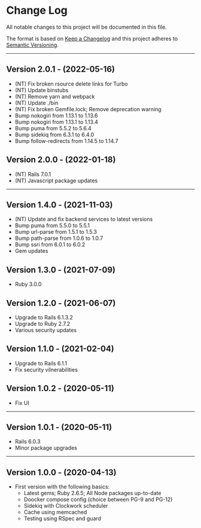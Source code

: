 # Change Log

All notable changes to this project will be documented in this file.

The format is based on [Keep a Changelog](http://keepachangelog.com/en/1.0.0/) and this project adheres to [Semantic Versioning](http://semver.org/spec/v2.0.0.html).

---

## <a name=2.0.1 /> Version 2.0.1 - (2022-05-16)

- (NT) Fix broken rsource delete links for Turbo
- (NT) Update binstubs
- (NT) Remove yarn and webpack
- (NT) Update ./bin
- (NT) Fix broken Gemfile.lock; Remove deprecation warning
- Bump nokogiri from 1.13.1 to 1.13.6
- Bump nokogiri from 1.13.1 to 1.13.4
- Bump puma from 5.5.2 to 5.6.4
- Bump sidekiq from 6.3.1 to 6.4.0
- Bump follow-redirects from 1.14.5 to 1.14.7

## <a name=2.0.0 /> Version 2.0.0 - (2022-01-18)

- (NT) Rails 7.0.1
- (NT) Javascript package updates

---

## <a name=1.4.0 /> Version 1.4.0 - (2021-11-03)

- (NT) Update and fix backend services to latest versions
- Bump puma from 5.5.0 to 5.5.1
- Bump url-parse from 1.5.1 to 1.5.3
- Bump path-parse from 1.0.6 to 1.0.7
- Bump ssri from 6.0.1 to 6.0.2
- Gem updates

## <a name=1.3.0 /> Version 1.3.0 - (2021-07-09)

- Ruby 3.0.0

## <a name=1.2.0 /> Version 1.2.0 - (2021-06-07)

- Upgrade to Rails 6.1.3.2
- Upgrade to Ruby 2.7.2
- Various security updates

## <a name=1.1.0 /> Version 1.1.0 - (2021-02-04)

- Upgrade to Rails 6.1.1
- Fix security vilnerabilities

## <a name=1.0.2 /> Version 1.0.2 - (2020-05-11)

- Fix UI

---

## <a name=1.0.1 /> Version 1.0.1 - (2020-05-11)

- Rails 6.0.3
- Minor package upgrades

---

## <a name=1.0.0 /> Version 1.0.0 - (2020-04-13)

- First version with the following basics:
  - Latest gems; Ruby 2.6.5; All Node packages up-to-date
  - Doocker compose config (choice between PG-9 and PG-12)
  - Sidekiq with Clockwork scheduler
  - Cache using memcached
  - Testing using RSpec and guard
